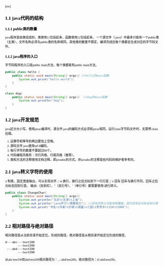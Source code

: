<font face="微软雅黑" size=1 color=black>

[toc]

## 1.1 java代码的结构
### 1.1.1 public类的数量
java程序是由类组成的，类使用{}包括起来，函数使用{}包括起来。
一个源文件（.java）中最多只能有一个public类（主类），文件名称必须与public类的名称相同。其他类的数量不限定，编译完成后每个类都会生成对应的字节码文件。

### 1.1.2 java程序的入口
字节码程序的入口是public main方法，每个类都能有public main方法。

```java
public class hello {
    public static void main(String[] args){ //hello的main函数
        System.out.print("hello world");
    }
}

class dog{
    public static void main(String[] args){  //dog的main函数
        System.out.println("dog"); 
    }
}
```

## 1.2 java开发规范
java区分大小写。使用javac编译时，源文件.java的编码方式必须和javac相同。运行class字节码文件时，无需带.class后缀。
1. 运算符和等号的两边要加上空格。
2. 源码文件.java使用utf-8编码。
3. 每行字符的数量不要超过80个。
4. 代码编程风格有：次行风格、行尾风格（推荐）。
5. 类和方法的注释使用文档注释，即javadoc的方式。非javadoc的注释是给代码的维护者参考的。

## 2.1 java转义字符的使用
\t 制表，固定宽度输出，可以实现对齐；\n 换行，换行之后光标到下一行行首；\r 回车 回车与换行不同，回车之后光标会回到行首。
输出\（反斜杠）、"（双引号）、'（单引号）都需要使用\进行转义。

```java
public class ChangeChar{
    public static void main(String[] args){
        System.out.println("北京\t天津\t上海");
        System.out.println("java学习\r需要努力"); //回车的转义可能导致覆盖，因为回车后光标会到行首
        System.out.print("书名\t作者\t价格\t销量\n三国\t罗贯中\t120\t1000");
    }
}
```

## 2.2 相对路径与绝对路径
相对路径是从当前目录开始定位，形成的路径。绝对路径是从根目录开始定位形成的路径。
```shell
d---abc---test100
       ---test200
 ---abd---test100
       ---test200
```
从abc\test100到abd\test200相对路径为：..\..\abd\test200。绝对路径为：d:\abd\test200。

